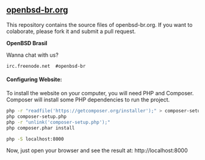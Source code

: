 [openbsd-br.org](http://www.openbsd-br.org)
-


This repository contains the source files of openbsd-br.org. If you want to colaborate, 
please fork it and submit a pull request.

**OpenBSD Brasil**

Wanna chat with us?

```
irc.freenode.net  #openbsd-br
```


#### Configuring Website:

To install the website on your computer, you will need PHP and Composer. Composer will install some 
PHP dependencies to run the project.

```bash
php -r "readfile('https://getcomposer.org/installer');" > composer-setup.php
php composer-setup.php
php -r "unlink('composer-setup.php');"
php composer.phar install

php -S localhost:8000
```

Now, just open your browser and see the result at: http://localhost:8000
